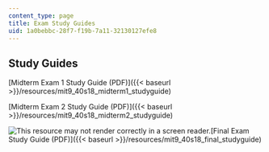 ```yaml
---
content_type: page
title: Exam Study Guides
uid: 1a0bebbc-28f7-f19b-7a11-32130127efe8
---
```


Study Guides
------------

[Midterm Exam 1 Study Guide (PDF)]({{< baseurl >}}/resources/mit9_40s18_midterm1_studyguide)

[Midterm Exam 2 Study Guide (PDF)]({{< baseurl >}}/resources/mit9_40s18_midterm2_studyguide)

![This resource may not render correctly in a screen reader.](/images/inacessible.gif)[Final Exam Study Guide (PDF)]({{< baseurl >}}/resources/mit9_40s18_final_studyguide)